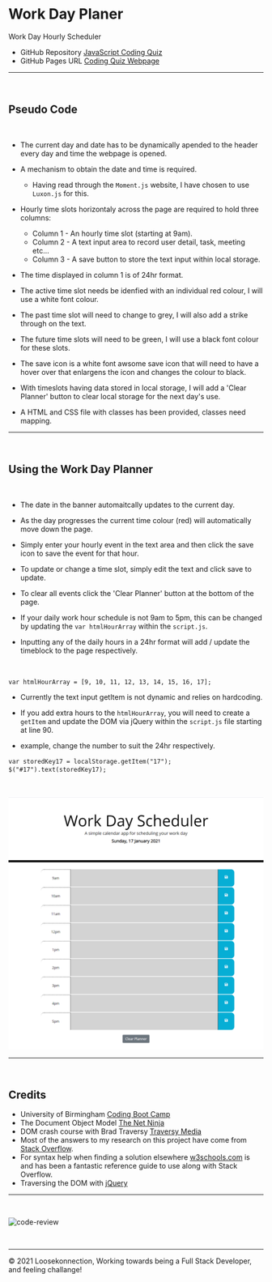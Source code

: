 # Work Day Planer
Work Day Hourly Scheduler 

*   GitHub Repository [JavaScript Coding Quiz](https://github.com/Loosekonnection/dayPlanner)
*   GitHub Pages URL [Coding Quiz Webpage](https://loosekonnection.github.io/dayPlanner/)
---

<br>

## Pseudo Code
<br>

*   The current day and date has to be dynamically apended to the header every day and time the webpage is opened.
*   A mechanism to obtain the date and time is required.

    *   Having read through the ```Moment.js``` website, I have chosen to use ```Luxon.js``` for this.

*   Hourly time slots horizontaly across the page are required to hold three columns:

    *   Column 1 - An hourly time slot (starting at 9am).
    *   Column 2 - A text input area to record user detail, task, meeting etc...
    *   Column 3 - A save button to store the text input within local storage.

*   The time displayed in column 1 is of 24hr format.
*   The active time slot needs be idenfied with an individual red colour, I will use a white font colour.
*   The past time slot will need to change to grey, I will also add a strike through on the text.
*   The future time slots will need to be green, I will use a black font colour for these slots.
*   The save icon is a white font awsome save icon that will need to have a hover over that enlargens the icon and changes the colour to black.
*   With timeslots having data stored in local storage, I will add a 'Clear Planner' button to clear local storage for the next day's use.
*   A HTML and CSS file with classes has been provided, classes need mapping.
---

<br>

## Using the Work Day Planner
<br>

*   The date in the banner automaitcally updates to the current day.

*   As the day progresses the current time colour (red) will automatically move down the page.

*   Simply enter your hourly event in the text area and then click the save icon to save the event for that hour.

*   To update or change a time slot, simply edit the text and click save to update.

*   To clear all events click the 'Clear Planner' button at the bottom of the page.

*   If your daily work hour schedule is not 9am to 5pm, this can be changed by updating the ```var htmlHourArray``` within the ```script.js```.

*   Inputting any of the daily hours in a 24hr format will add / update the timeblock to the page respectively.

<br>

```
var htmlHourArray = [9, 10, 11, 12, 13, 14, 15, 16, 17];
```

*   Currently the text input getItem is not dynamic and relies on hardcoding.

*   If you add extra hours to the ```htmlHourArray```, you will need to create a ```getItem``` and update the DOM via jQuery within the ```script.js``` file starting at line 90. 

*   example, change the number to suit the 24hr respectively.

```
var storedKey17 = localStorage.getItem("17");
$("#17").text(storedKey17);
```

<br>

![alt](README_img/screenshot_01.PNG)

---

<br>

## Credits

*   University of Birmingham [Coding Boot Camp](https://bootcamp.birmingham.ac.uk/coding/)
*   The Document Object Model [The Net Ninja](https://www.youtube.com/watch?v=wKBu_dEaF9E&list=PL4cUxeGkcC9haFPT7J25Q9GRB_ZkFrQAc&index=6)
*   DOM crash course with Brad Traversy [Traversy Media](https://www.youtube.com/watch?v=0ik6X4DJKCc&list=PLillGF-RfqbbnEGy3ROiLWk7JMCuSyQtX&index=2)
*   Most of the answers to my research on this project have come from [Stack Overflow](https://stackoverflow.com/).
*   For syntax help when finding a solution elsewhere [w3schools.com](https://www.w3schools.com/jsref/default.asp) is and has been a fantastic reference guide to use along with Stack Overflow.
*   Traversing the DOM with [jQuery](https://api.jquery.com/category/traversing/)

---
<br>

![code-review](https://img.shields.io/badge/code--review-ready%20for%20review-green)

<br>

---
© 2021 Loosekonnection, Working towards being a Full Stack Developer, and feeling challange!
